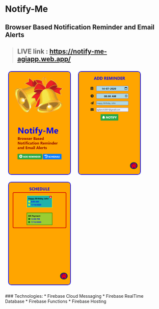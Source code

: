 # Notify-Me
## Browser Based Notification Reminder and Email Alerts
>## LIVE link : https://notify-me-agiapp.web.app/

<p>
<img src="https://github.com/agilan2001/notify-me/blob/master/logo/screen1.png?raw=true" width=200 style="border-radius:10px;border: 2px solid blue; margin:10px">
<img src="https://github.com/agilan2001/notify-me/blob/master/logo/screen2.png?raw=true" width=200 style="border-radius:10px;border: 2px solid blue; margin:10px">
<img src="https://github.com/agilan2001/notify-me/blob/master/logo/screen3.png?raw=true" width=200 style="border-radius:10px;border: 2px solid blue; margin:10px">
</p>
### Technologies:
* Firebase Cloud Messaging
* Firebase RealTime Database
* Firebase Functions
* Firebase Hosting